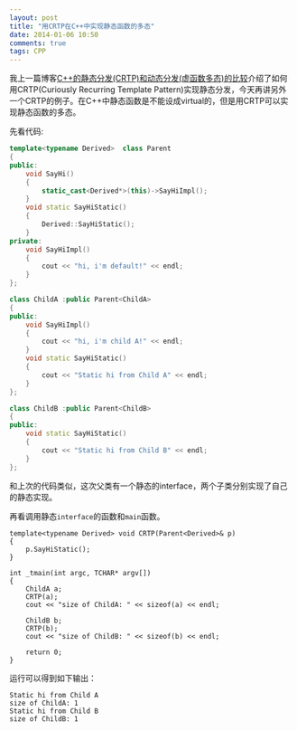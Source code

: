 ```yaml
---
layout: post
title: "用CRTP在C++中实现静态函数的多态"
date: 2014-01-06 10:50
comments: true
tags: CPP
---
```


我上一篇博客[C++的静态分发(CRTP)和动态分发(虚函数多态)的比较](http://fresky.github.io/blog/2014/01/03/cpp-static-dispatch-crtp-vs-dynamic-dispatch-virtual-method/)介绍了如何用CRTP(Curiously Recurring Template Pattern)实现静态分发，今天再讲另外一个CRTP的例子。在C++中静态函数是不能设成virtual的，但是用CRTP可以实现静态函数的多态。

先看代码:

```cpp
template<typename Derived>  class Parent 
{
public:
    void SayHi()
    {
        static_cast<Derived*>(this)->SayHiImpl();
    }
    void static SayHiStatic()
    {
        Derived::SayHiStatic();
    }
private:
    void SayHiImpl()
    {
        cout << "hi, i'm default!" << endl;
    }
};

class ChildA :public Parent<ChildA>
{
public:
    void SayHiImpl()
    {
        cout << "hi, i'm child A!" << endl;
    }
    void static SayHiStatic()
    {
        cout << "Static hi from Child A" << endl;
    }
};

class ChildB :public Parent<ChildB>
{
public:
    void static SayHiStatic()
    {
        cout << "Static hi from Child B" << endl;
    }
};
```

和上次的代码类似，这次父类有一个静态的interface，两个子类分别实现了自己的静态实现。

再看调用静态```interface```的函数和```main```函数。

```
template<typename Derived> void CRTP(Parent<Derived>& p)
{
    p.SayHiStatic();
}

int _tmain(int argc, TCHAR* argv[])
{
    ChildA a;
    CRTP(a);
    cout << "size of ChildA: " << sizeof(a) << endl;

    ChildB b;
    CRTP(b);
    cout << "size of ChildB: " << sizeof(b) << endl;

    return 0;
}
```

运行可以得到如下输出：

```
Static hi from Child A
size of ChildA: 1
Static hi from Child B
size of ChildB: 1
```